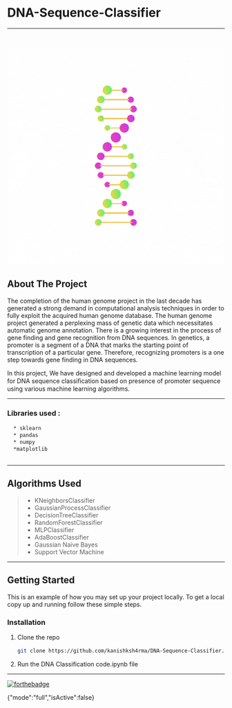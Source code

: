 #  DNA-Sequence-Classifier 
---
<!-- PROJECT LOGO -->
<br />
<p align="center">
  <a href="https://github.com/kanishksh4rma/Brain_Tumour_detection_using_MRI_Scans">
    <img src="assets/img/logo.gif" alt="Logo" >
  </a>
  <!-- INTRODUCTION -->

<!-- ABOUT THE PROJECT -->
## About The Project

The completion of the human genome project in the last decade has generated a strong demand in computational analysis techniques in order to fully exploit the acquired human genome database. The human genome project generated a perplexing mass of genetic data which necessitates automatic genome annotation. There is a growing interest in the process of gene finding and gene recognition from DNA sequences. In genetics, a promoter is a segment of a DNA that marks the starting point of transcription of a particular gene. Therefore, recognizing promoters is a one step towards gene finding in DNA sequences. 

In this project, We have designed and developed a machine learning model for DNA sequence classiﬁcation based on presence of promoter sequence using various machine learning algorithms. 

---

### Libraries used : 

```
  * sklearn
  * pandas
  * numpy
  *matplotlib
  
```
---

## Algorithms Used

> * KNeighborsClassifier
> * GaussianProcessClassifier
> * DecisionTreeClassifier
> * RandomForestClassifier
> * MLPClassifier
> * AdaBoostClassifier
> * Gaussian Naive Bayes
> * Support Vector Machine

---
<!-- GETTING STARTED -->
## Getting Started

This is an example of how you may set up your project locally.
To get a local copy up and running follow these simple steps.

### Installation

1. Clone the repo
   ```sh
   git clone https://github.com/kanishksh4rma/DNA-Sequence-Classifier.git
   ```
2. Run the DNA Classification code.ipynb file
                                 
---

[![forthebadge](https://forthebadge.com/images/badges/built-with-love.svg)](https://sachincpu.github.io/DNA-Classification)

{"mode":"full","isActive":false}
